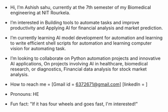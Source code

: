 -  Hi, I’m Ashish sahu, currently  at the 7th semester of my  Biomedical engineering at  NIT Rourkela.
-  I’m interested in Building tools to automate tasks and improve  productivity and Applying AI for financial analysis and market prediction.
-  I’m  currently learning AI model development  for automation and learning to write  efficient shell scripts for automation and learning computer vision for automating task.

-  I’m looking to collaborate on Python automation projects and innovative AI applications, On projects involving AI in healthcare, biomedical research, or diagnostics, Financial data analysis for stock  market analysis.


-  How to reach me = [Gmail id = 6372671@gmail.com] [linkedIn = ]
-  Pronouns: HE
-  Fun fact:  "If it has four wheels and goes fast, I'm interested!" 

<!---
Ashish-s2/Ashish-s2 is a  special  repository  because its`README.md` (this file) appears on your GitHub profile.
You can click the Preview link to take a look at your changes.
--->
